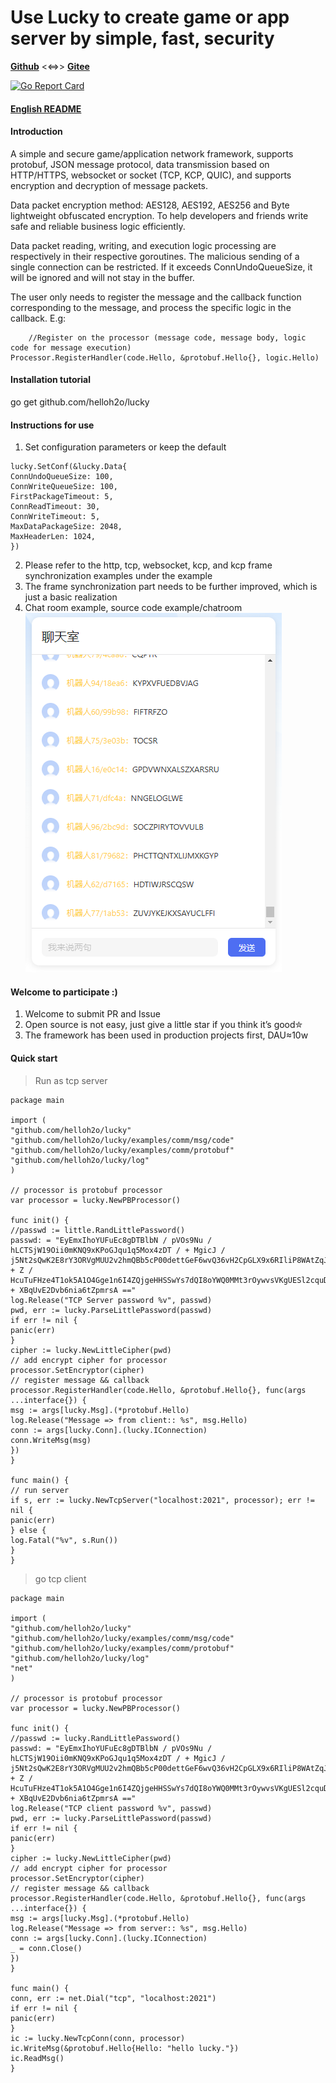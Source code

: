 # Use Lucky to create game or app server by simple, fast, security
[**Github**](https://github.com/helloh2o/lucky) <<=>> [**Gitee**](https://gitee.com/helloh2o/lucky)

[![Go Report Card](https://goreportcard.com/badge/github.com/helloh2o/lucky)](https://goreportcard.com/report/github.com/helloh2o/lucky)

#### [English README](https://github.com/helloh2o/lucky/blob/master/README_en.md)

#### Introduction
A simple and secure game/application network framework, supports protobuf, JSON message protocol, data transmission based on HTTP/HTTPS, websocket or socket (TCP, KCP, QUIC), and supports encryption and decryption of message packets.

Data packet encryption method: AES128, AES192, AES256 and Byte lightweight obfuscated encryption. To help developers and friends write safe and reliable business logic efficiently.

Data packet reading, writing, and execution logic processing are respectively in their respective goroutines. The malicious sending of a single connection can be restricted. If it exceeds ConnUndoQueueSize, it will be ignored and will not stay in the buffer.

The user only needs to register the message and the callback function corresponding to the message, and process the specific logic in the callback. E.g:
```
    //Register on the processor (message code, message body, logic code for message execution)
Processor.RegisterHandler(code.Hello, &protobuf.Hello{}, logic.Hello)
```

#### Installation tutorial

go get github.com/helloh2o/lucky

#### Instructions for use

1. Set configuration parameters or keep the default
```
lucky.SetConf(&lucky.Data{
ConnUndoQueueSize: 100,
ConnWriteQueueSize: 100,
FirstPackageTimeout: 5,
ConnReadTimeout: 30,
ConnWriteTimeout: 5,
MaxDataPackageSize: 2048,
MaxHeaderLen: 1024,
})
```
2. Please refer to the http, tcp, websocket, kcp, and kcp frame synchronization examples under the example
3. The frame synchronization part needs to be further improved, which is just a basic realization
4. Chat room example, source code example/chatroom
![Image text](https://raw.githubusercontent.com/helloh2o/lucky/master/examples/chatroom/demo.png)

#### Welcome to participate :)
1. Welcome to submit PR and Issue
2. Open source is not easy, just give a little star if you think it’s good✮
3. The framework has been used in production projects first, DAU≈10w

#### Quick start
> Run as tcp server
```
package main

import (
"github.com/helloh2o/lucky"
"github.com/helloh2o/lucky/examples/comm/msg/code"
"github.com/helloh2o/lucky/examples/comm/protobuf"
"github.com/helloh2o/lucky/log"
)

// processor is protobuf processor
var processor = lucky.NewPBProcessor()

func init() {
//passwd := little.RandLittlePassword()
passwd: = "EyEmxIhoYUFuEc8gDTBlbN / pVOs9Nu / hLCTSjW19Oii0mKNQ9xKPoGJqu1q5Mox4zDT / + MgicJ / j5Nt2sQwK2E8rY3ORVgMUU2v2hmQBb5cP00dettGeF6wvQ36vH2CpGLX9x6RIliP8WAtZqJ0xaT7ixnxxCIr5xRZbutXl8pXqRvSa1 + Z / HcuTuFHze4T1ok5A1O4Gge1n6I4ZQjgeHHSSwYs7dQI8oYWQ0MMt3rOywvsVKgUESl2cquDapXrW3PH68MoOPyk1RCe3hxvJNxB3LnLNplVLzkmbTHnZv8AJRedfUoKAJTPsAN0HVzn + XBqUvE2Dvb6nia6tZpmrsA =="
log.Release("TCP Server password %v", passwd)
pwd, err := lucky.ParseLittlePassword(passwd)
if err != nil {
panic(err)
}
cipher := lucky.NewLittleCipher(pwd)
// add encrypt cipher for processor
processor.SetEncryptor(cipher)
// register message && callback
processor.RegisterHandler(code.Hello, &protobuf.Hello{}, func(args ...interface{}) {
msg := args[lucky.Msg].(*protobuf.Hello)
log.Release("Message => from client:: %s", msg.Hello)
conn := args[lucky.Conn].(lucky.IConnection)
conn.WriteMsg(msg)
})
}

func main() {
// run server
if s, err := lucky.NewTcpServer("localhost:2021", processor); err != nil {
panic(err)
} else {
log.Fatal("%v", s.Run())
}
}

```

> go tcp client
```
package main

import (
"github.com/helloh2o/lucky"
"github.com/helloh2o/lucky/examples/comm/msg/code"
"github.com/helloh2o/lucky/examples/comm/protobuf"
"github.com/helloh2o/lucky/log"
"net"
)

// processor is protobuf processor
var processor = lucky.NewPBProcessor()

func init() {
//passwd := lucky.RandLittlePassword()
passwd: = "EyEmxIhoYUFuEc8gDTBlbN / pVOs9Nu / hLCTSjW19Oii0mKNQ9xKPoGJqu1q5Mox4zDT / + MgicJ / j5Nt2sQwK2E8rY3ORVgMUU2v2hmQBb5cP00dettGeF6wvQ36vH2CpGLX9x6RIliP8WAtZqJ0xaT7ixnxxCIr5xRZbutXl8pXqRvSa1 + Z / HcuTuFHze4T1ok5A1O4Gge1n6I4ZQjgeHHSSwYs7dQI8oYWQ0MMt3rOywvsVKgUESl2cquDapXrW3PH68MoOPyk1RCe3hxvJNxB3LnLNplVLzkmbTHnZv8AJRedfUoKAJTPsAN0HVzn + XBqUvE2Dvb6nia6tZpmrsA =="
log.Release("TCP client password %v", passwd)
pwd, err := lucky.ParseLittlePassword(passwd)
if err != nil {
panic(err)
}
cipher := lucky.NewLittleCipher(pwd)
// add encrypt cipher for processor
processor.SetEncryptor(cipher)
// register message && callback
processor.RegisterHandler(code.Hello, &protobuf.Hello{}, func(args ...interface{}) {
msg := args[lucky.Msg].(*protobuf.Hello)
log.Release("Message => from server:: %s", msg.Hello)
conn := args[lucky.Conn].(lucky.IConnection)
_ = conn.Close()
})
}

func main() {
conn, err := net.Dial("tcp", "localhost:2021")
if err != nil {
panic(err)
}
ic := lucky.NewTcpConn(conn, processor)
ic.WriteMsg(&protobuf.Hello{Hello: "hello lucky."})
ic.ReadMsg()
}

```
